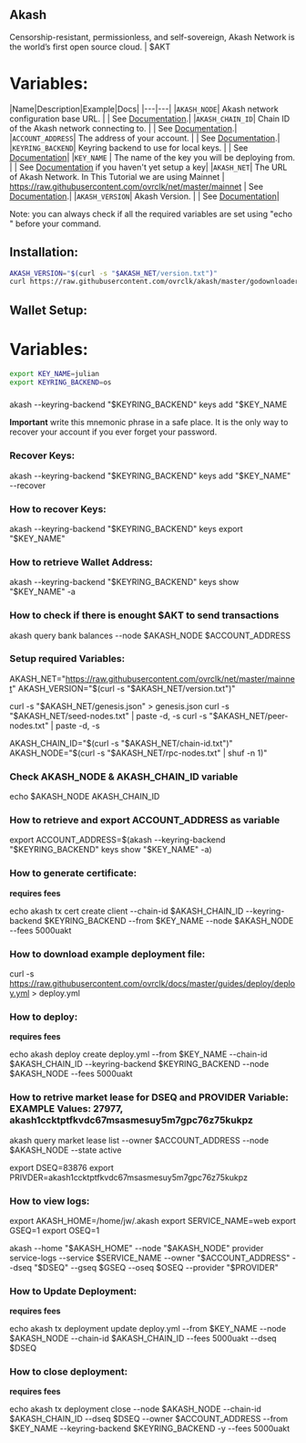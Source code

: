 ## Akash
Censorship-resistant, permissionless, and self-sovereign, Akash Network is the world’s first open source cloud. | $AKT


# Variables:
|Name|Description|Example|Docs|
|---|---|
|`AKASH_NODE`| Akash network configuration base URL. |  | See [Documentation]().|
|`AKASH_CHAIN_ID`| Chain ID of the Akash network connecting to. |  | See [Documentation](https://docs.akash.network/guides/version).|
|`ACCOUNT_ADDRESS`| The address of your account. |  | See [Documentation](https://docs.akash.network/guides/wallet).|
|`KEYRING_BACKEND`| Keyring backend to use for local keys. |  | See [Documentation](https://docs.akash.network/guides/wallet)|
|`KEY_NAME` | The name of the key you will be deploying from. |  | See [Documentation](https://docs.akash.network/guides/wallet) if you haven't yet setup a key|
|`AKASH_NET`| The URL of Akash Network. In This Tutorial we are using Mainnet | https://raw.githubusercontent.com/ovrclk/net/master/mainnet | See [Documentation]().|
|`AKASH_VERSION`| Akash Version. |  | See [Documentation]()|

Note: you can always check if all the required variables are set using "echo " before your command.


## Installation:

```bash
AKASH_VERSION="$(curl -s "$AKASH_NET/version.txt")"
curl https://raw.githubusercontent.com/ovrclk/akash/master/godownloader.sh | sh -s -- "$AKASH_VERSION"
```

## Wallet Setup:
# Variables:
```bash
export KEY_NAME=julian
export KEYRING_BACKEND=os
```
###
akash --keyring-backend "$KEYRING_BACKEND" keys add "$KEY_NAME

**Important** write this mnemonic phrase in a safe place. It is the only way to recover your account if you ever forget your password.

### Recover Keys:
akash --keyring-backend "$KEYRING_BACKEND" keys add "$KEY_NAME" --recover

### How to recover Keys:
akash --keyring-backend "$KEYRING_BACKEND" keys export "$KEY_NAME"

### How to retrieve Wallet Address:
akash --keyring-backend "$KEYRING_BACKEND" keys show "$KEY_NAME" -a

### How to check if there is enought $AKT to send transactions
akash query bank balances --node $AKASH_NODE $ACCOUNT_ADDRESS


### Setup required Variables:
AKASH_NET="https://raw.githubusercontent.com/ovrclk/net/master/mainnet"
AKASH_VERSION="$(curl -s "$AKASH_NET/version.txt")"

curl -s "$AKASH_NET/genesis.json" > genesis.json 
curl -s "$AKASH_NET/seed-nodes.txt" | paste -d, -s
curl -s "$AKASH_NET/peer-nodes.txt" | paste -d, -s

AKASH_CHAIN_ID="$(curl -s "$AKASH_NET/chain-id.txt")"
AKASH_NODE="$(curl -s "$AKASH_NET/rpc-nodes.txt" | shuf -n 1)"

### Check AKASH_NODE & AKASH_CHAIN_ID variable
echo $AKASH_NODE AKASH_CHAIN_ID


### How to retrieve and export ACCOUNT_ADDRESS as variable
export ACCOUNT_ADDRESS=$(akash --keyring-backend "$KEYRING_BACKEND" keys show "$KEY_NAME" -a)


### How to generate certificate:
****requires fees****

echo akash tx cert create client --chain-id $AKASH_CHAIN_ID --keyring-backend $KEYRING_BACKEND --from $KEY_NAME --node $AKASH_NODE --fees 5000uakt


### How to download example deployment file:
curl -s https://raw.githubusercontent.com/ovrclk/docs/master/guides/deploy/deploy.yml > deploy.yml


### How to deploy:
****requires fees****

echo akash deploy create deploy.yml --from $KEY_NAME --chain-id $AKASH_CHAIN_ID --keyring-backend $KEYRING_BACKEND --node $AKASH_NODE --fees 5000uakt


### How to retrive market lease for DSEQ and PROVIDER Variable: EXAMPLE Values: 27977, akash1ccktptfkvdc67msasmesuy5m7gpc76z75kukpz
akash query market lease list --owner $ACCOUNT_ADDRESS --node $AKASH_NODE --state active

export DSEQ=83876
export PRIVDER=akash1ccktptfkvdc67msasmesuy5m7gpc76z75kukpz


### How to view logs:
export AKASH_HOME=/home/jw/.akash
export SERVICE_NAME=web 
export GSEQ=1
export OSEQ=1

akash --home "$AKASH_HOME" --node "$AKASH_NODE" provider service-logs --service $SERVICE_NAME --owner "$ACCOUNT_ADDRESS" --dseq "$DSEQ" --gseq $GSEQ --oseq $OSEQ --provider "$PROVIDER"


### How to Update Deployment:
****requires fees****

echo akash tx deployment update deploy.yml --from $KEY_NAME --node $AKASH_NODE --chain-id $AKASH_CHAIN_ID --fees 5000uakt --dseq $DSEQ


### How to close deployment:
****requires fees****

echo akash tx deployment close --node $AKASH_NODE --chain-id $AKASH_CHAIN_ID --dseq $DSEQ  --owner $ACCOUNT_ADDRESS --from $KEY_NAME --keyring-backend $KEYRING_BACKEND -y --fees 5000uakt


